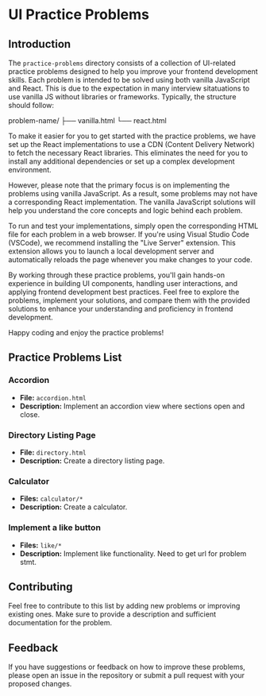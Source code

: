 # UI Practice Problems

## Introduction

The `practice-problems` directory consists of a collection of UI-related practice problems designed to help you improve your frontend development skills. Each problem is intended to be solved using both vanilla JavaScript and React. This is due to the expectation in many interview sitatuations to use vanilla JS without libraries or frameworks. Typically, the structure should follow:

problem-name/
├── vanilla.html
└── react.html


To make it easier for you to get started with the practice problems, we have set up the React implementations to use a CDN (Content Delivery Network) to fetch the necessary React libraries. This eliminates the need for you to install any additional dependencies or set up a complex development environment.

However, please note that the primary focus is on implementing the problems using vanilla JavaScript. As a result, some problems may not have a corresponding React implementation. The vanilla JavaScript solutions will help you understand the core concepts and logic behind each problem.

To run and test your implementations, simply open the corresponding HTML file for each problem in a web browser. If you're using Visual Studio Code (VSCode), we recommend installing the "Live Server" extension. This extension allows you to launch a local development server and automatically reloads the page whenever you make changes to your code.

By working through these practice problems, you'll gain hands-on experience in building UI components, handling user interactions, and applying frontend development best practices. Feel free to explore the problems, implement your solutions, and compare them with the provided solutions to enhance your understanding and proficiency in frontend development.

Happy coding and enjoy the practice problems!

## Practice Problems List

### Accordion

- **File:** `accordion.html`
- **Description:** Implement an accordion view where sections open and close.

### Directory Listing Page

- **File:** `directory.html`
- **Description:** Create a directory listing page.

### Calculator

- **Files:** `calculator/*`
- **Description:** Create a calculator.

### Implement a like button

- **Files:** `like/*`
- **Description:** Implement like functionality. Need to get url for problem stmt.


## Contributing

Feel free to contribute to this list by adding new problems or improving existing ones. Make sure to provide a description and sufficient documentation for the problem.

## Feedback

If you have suggestions or feedback on how to improve these problems, please open an issue in the repository or submit a pull request with your proposed changes.
